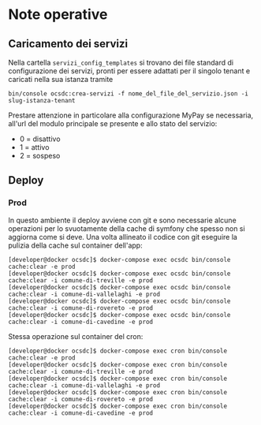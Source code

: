 # Note operative

## Caricamento dei servizi
Nella cartella `servizi_config_templates` si trovano dei file standard di configurazione dei servizi, pronti per essere adattati per il singolo tenant e  caricati nella sua istanza tramite

`bin/console ocsdc:crea-servizi -f nome_del_file_del_servizio.json -i slug-istanza-tenant`

Prestare attenzione in particolare alla configurazione MyPay se necessaria, all'url del modulo principale se presente e allo stato del servizio:

 * 0 = disattivo
 * 1 = attivo
 * 2 = sospeso

## Deploy

### Prod

In questo ambiente il deploy avviene con git e sono necessarie alcune operazioni per lo svuotamente della
cache di symfony che spesso non si aggiorna come si deve. Una volta allineato il codice con git eseguire
la pulizia della cache sul container dell'app:

```
[developer@docker ocsdc]$ docker-compose exec ocsdc bin/console cache:clear -e prod
[developer@docker ocsdc]$ docker-compose exec ocsdc bin/console cache:clear -i comune-di-treville -e prod
[developer@docker ocsdc]$ docker-compose exec ocsdc bin/console cache:clear -i comune-di-vallelaghi -e prod
[developer@docker ocsdc]$ docker-compose exec ocsdc bin/console cache:clear -i comune-di-rovereto -e prod
[developer@docker ocsdc]$ docker-compose exec ocsdc bin/console cache:clear -i comune-di-cavedine -e prod
```

Stessa operazione sul container del cron:

```
[developer@docker ocsdc]$ docker-compose exec cron bin/console cache:clear -e prod
[developer@docker ocsdc]$ docker-compose exec cron bin/console cache:clear -i comune-di-treville -e prod
[developer@docker ocsdc]$ docker-compose exec cron bin/console cache:clear -i comune-di-vallelaghi -e prod
[developer@docker ocsdc]$ docker-compose exec cron bin/console cache:clear -i comune-di-rovereto -e prod
[developer@docker ocsdc]$ docker-compose exec cron bin/console cache:clear -i comune-di-cavedine -e prod
```



